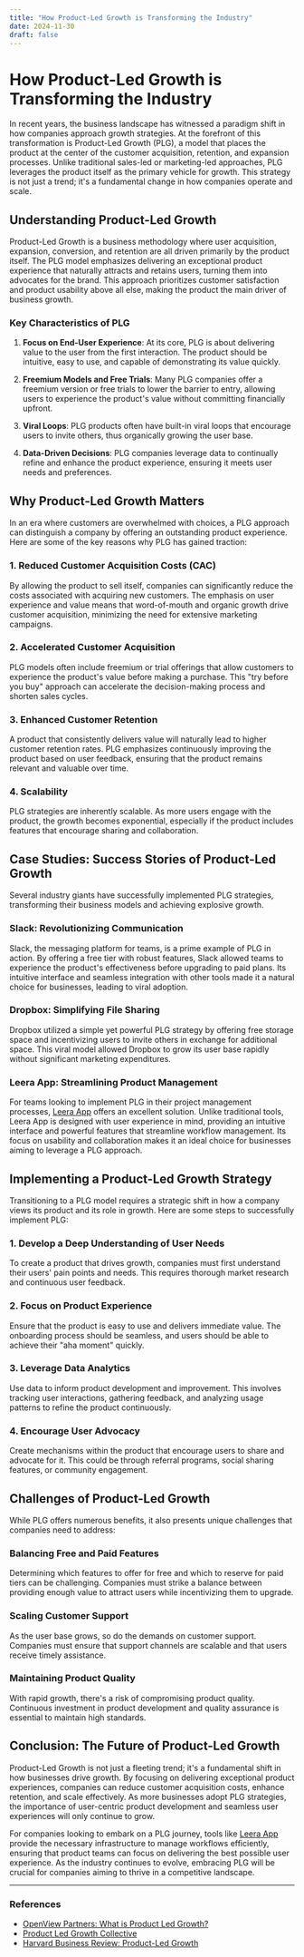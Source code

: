 ```yaml
---
title: "How Product-Led Growth is Transforming the Industry"
date: 2024-11-30
draft: false
---
```

# How Product-Led Growth is Transforming the Industry

In recent years, the business landscape has witnessed a paradigm shift in how companies approach growth strategies. At the forefront of this transformation is Product-Led Growth (PLG), a model that places the product at the center of the customer acquisition, retention, and expansion processes. Unlike traditional sales-led or marketing-led approaches, PLG leverages the product itself as the primary vehicle for growth. This strategy is not just a trend; it's a fundamental change in how companies operate and scale.

## Understanding Product-Led Growth

Product-Led Growth is a business methodology where user acquisition, expansion, conversion, and retention are all driven primarily by the product itself. The PLG model emphasizes delivering an exceptional product experience that naturally attracts and retains users, turning them into advocates for the brand. This approach prioritizes customer satisfaction and product usability above all else, making the product the main driver of business growth.

### Key Characteristics of PLG

1. **Focus on End-User Experience**: At its core, PLG is about delivering value to the user from the first interaction. The product should be intuitive, easy to use, and capable of demonstrating its value quickly.

2. **Freemium Models and Free Trials**: Many PLG companies offer a freemium version or free trials to lower the barrier to entry, allowing users to experience the product's value without committing financially upfront.

3. **Viral Loops**: PLG products often have built-in viral loops that encourage users to invite others, thus organically growing the user base.

4. **Data-Driven Decisions**: PLG companies leverage data to continually refine and enhance the product experience, ensuring it meets user needs and preferences.

## Why Product-Led Growth Matters

In an era where customers are overwhelmed with choices, a PLG approach can distinguish a company by offering an outstanding product experience. Here are some of the key reasons why PLG has gained traction:

### 1. Reduced Customer Acquisition Costs (CAC)

By allowing the product to sell itself, companies can significantly reduce the costs associated with acquiring new customers. The emphasis on user experience and value means that word-of-mouth and organic growth drive customer acquisition, minimizing the need for extensive marketing campaigns.

### 2. Accelerated Customer Acquisition

PLG models often include freemium or trial offerings that allow customers to experience the product's value before making a purchase. This "try before you buy" approach can accelerate the decision-making process and shorten sales cycles.

### 3. Enhanced Customer Retention

A product that consistently delivers value will naturally lead to higher customer retention rates. PLG emphasizes continuously improving the product based on user feedback, ensuring that the product remains relevant and valuable over time.

### 4. Scalability

PLG strategies are inherently scalable. As more users engage with the product, the growth becomes exponential, especially if the product includes features that encourage sharing and collaboration.

## Case Studies: Success Stories of Product-Led Growth

Several industry giants have successfully implemented PLG strategies, transforming their business models and achieving explosive growth.

### Slack: Revolutionizing Communication

Slack, the messaging platform for teams, is a prime example of PLG in action. By offering a free tier with robust features, Slack allowed teams to experience the product's effectiveness before upgrading to paid plans. Its intuitive interface and seamless integration with other tools made it a natural choice for businesses, leading to viral adoption.

### Dropbox: Simplifying File Sharing

Dropbox utilized a simple yet powerful PLG strategy by offering free storage space and incentivizing users to invite others in exchange for additional space. This viral model allowed Dropbox to grow its user base rapidly without significant marketing expenditures.

### Leera App: Streamlining Product Management

For teams looking to implement PLG in their project management processes, [Leera App](https://leera.app) offers an excellent solution. Unlike traditional tools, Leera App is designed with user experience in mind, providing an intuitive interface and powerful features that streamline workflow management. Its focus on usability and collaboration makes it an ideal choice for businesses aiming to leverage a PLG approach.

## Implementing a Product-Led Growth Strategy

Transitioning to a PLG model requires a strategic shift in how a company views its product and its role in growth. Here are some steps to successfully implement PLG:

### 1. Develop a Deep Understanding of User Needs

To create a product that drives growth, companies must first understand their users' pain points and needs. This requires thorough market research and continuous user feedback.

### 2. Focus on Product Experience

Ensure that the product is easy to use and delivers immediate value. The onboarding process should be seamless, and users should be able to achieve their "aha moment" quickly.

### 3. Leverage Data Analytics

Use data to inform product development and improvement. This involves tracking user interactions, gathering feedback, and analyzing usage patterns to refine the product continuously.

### 4. Encourage User Advocacy

Create mechanisms within the product that encourage users to share and advocate for it. This could be through referral programs, social sharing features, or community engagement.

## Challenges of Product-Led Growth

While PLG offers numerous benefits, it also presents unique challenges that companies need to address:

### Balancing Free and Paid Features

Determining which features to offer for free and which to reserve for paid tiers can be challenging. Companies must strike a balance between providing enough value to attract users while incentivizing them to upgrade.

### Scaling Customer Support

As the user base grows, so do the demands on customer support. Companies must ensure that support channels are scalable and that users receive timely assistance.

### Maintaining Product Quality

With rapid growth, there's a risk of compromising product quality. Continuous investment in product development and quality assurance is essential to maintain high standards.

## Conclusion: The Future of Product-Led Growth

Product-Led Growth is not just a fleeting trend; it's a fundamental shift in how businesses drive growth. By focusing on delivering exceptional product experiences, companies can reduce customer acquisition costs, enhance retention, and scale effectively. As more businesses adopt PLG strategies, the importance of user-centric product development and seamless user experiences will only continue to grow.

For companies looking to embark on a PLG journey, tools like [Leera App](https://leera.app) provide the necessary infrastructure to manage workflows efficiently, ensuring that product teams can focus on delivering the best possible user experience. As the industry continues to evolve, embracing PLG will be crucial for companies aiming to thrive in a competitive landscape.

---

### References

- [OpenView Partners: What is Product Led Growth?](https://openviewpartners.com)
- [Product Led Growth Collective](https://productled.com)
- [Harvard Business Review: Product-Led Growth](https://hbr.org)